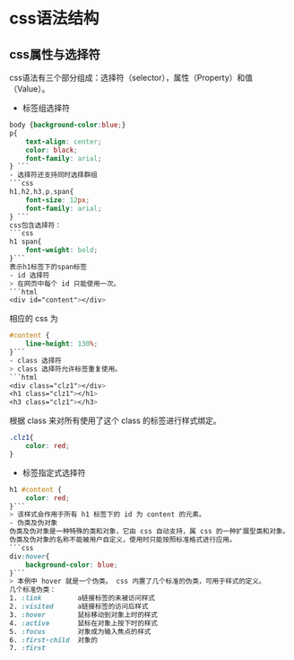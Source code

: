 # css语法结构
## css属性与选择符
css语法有三个部分组成：选择符（selector），属性（Property）和值（Value）。
- 标签组选择符
```css
body {background-color:blue;}
p{
    text-align: center;
    color: black;
    font-family: arial;
} ```
- 选择符还支持同时选择群组
```css
h1,h2,h3,p,span{
    font-size: 12px;
    font-family: arial;
} ```
css包含选择符：
```css
h1 span{
    font-weight: bold;
}```
表示h1标签下的span标签
- id 选择符
> 在网页中每个 id 只能使用一次。
```html
<div id="content"></div>
```
相应的 css 为
```css
#content {
    line-height: 130%;
}```
- class 选择符
> class 选择符允许标签重复使用。
```html
<div class="clz1"></div>
<h1 class="clz1"></h1>
<h3 class="clz1"></h3>
```
根据 class 来对所有使用了这个 class 的标签进行样式绑定。
```css
.clz1{
    color: red;
}
```
- 标签指定式选择符
```css
h1 #content {
    color: red;
}```
> 该样式会作用于所有 h1 标签下的 id 为 content 的元素。
- 伪类及伪对象
伪类及伪对象是一种特殊的类和对象，它由 css 自动支持，属 css 的一种扩展型类和对象。
伪类及伪对象的名称不能被用户自定义，使用时只能按照标准格式进行应用。
```css
div:hover{
    background-color: blue;
}```
> 本例中 hover 就是一个伪类。 css 内置了几个标准的伪类，可用于样式的定义。
几个标准伪类：
1. :link         a链接标签的未被访问样式
2. :visited      a链接标签的访问后样式
3. :hover        鼠标移动到对象上时的样式
4. :active       鼠标在对象上按下时的样式
5. :focus        对象成为输入焦点的样式
6. :first-child  对象的
7. :first
